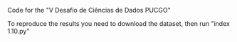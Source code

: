 Code for the "V Desafio de Ciências de Dados PUCGO"

To reproduce the results you need to download the dataset, then run "index 1.10.py"
